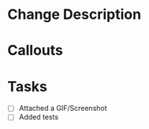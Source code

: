 # Change Description

<!-- A brief overview -->

# Callouts

<!-- Space to mention anything that needs extra attention or that might be out of the ordinary -->

# Tasks

- [ ] Attached a GIF/Screenshot
- [ ] Added tests
